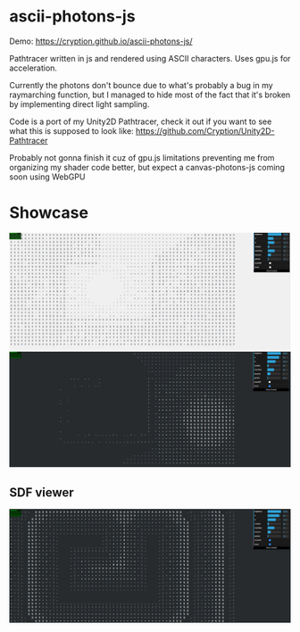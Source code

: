﻿# ascii-photons-js

Demo: https://cryption.github.io/ascii-photons-js/

Pathtracer written in js and rendered using ASCII characters. Uses gpu.js for acceleration. 

Currently the photons don't bounce due to what's probably a bug in my raymarching function, but I managed to hide most of the fact that it's broken by implementing direct light sampling.

Code is a port of my Unity2D Pathtracer, check it out if you want to see what this is supposed to look like: https://github.com/Cryption/Unity2D-Pathtracer

Probably not gonna finish it cuz of gpu.js limitations preventing me from organizing my shader code better, but expect a canvas-photons-js coming soon using WebGPU

# Showcase 
![](demo1.png)
![](demo2.png)

## SDF viewer
![](demo3.png)
